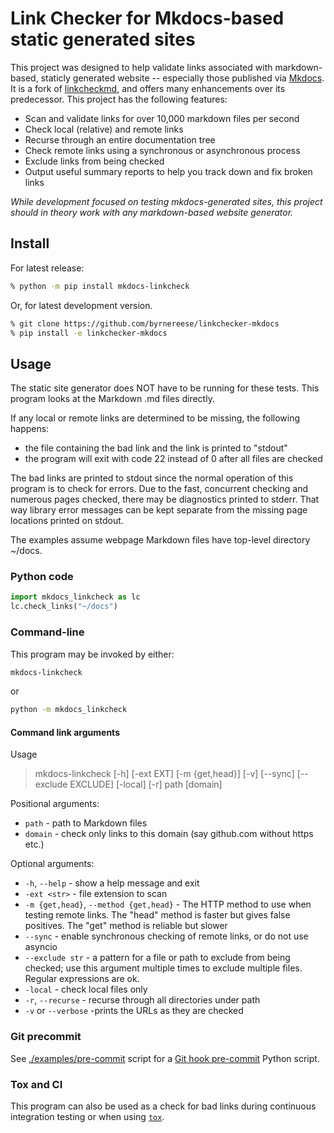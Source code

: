 # Link Checker for Mkdocs-based static generated sites

This project was designed to help validate links associated with markdown-based, staticly generated website -- especially those published via [Mkdocs](https://www.mkdocs.org/). It is a fork of [linkcheckmd](https://github.com/scivision/linkchecker-markdown), and offers many enhancements over its predecessor. This project has the following features:

* Scan and validate links for over 10,000 markdown files per second
* Check local (relative) and remote links
* Recurse through an entire documentation tree
* Check remote links using a synchronous or asynchronous process
* Exclude links from being checked
* Output useful summary reports to help you track down and fix broken links

*While development focused on testing mkdocs-generated sites, this project should in theory work with any markdown-based website generator.*

## Install

For latest release:

```sh
% python -m pip install mkdocs-linkcheck
```

Or, for latest development version.

```sh
% git clone https://github.com/byrnereese/linkchecker-mkdocs
% pip install -e linkchecker-mkdocs
```

## Usage

The static site generator does NOT have to be running for these tests. This program looks at the Markdown .md files directly.

If any local or remote links are determined to be missing, the following happens:

* the file containing the bad link and the link is printed to "stdout"
* the program will exit with code 22 instead of 0 after all files are checked

The bad links are printed to stdout since the normal operation of this program is to check for errors.
Due to the fast, concurrent checking and numerous pages checked, there may be diagnostics printed to stderr.
That way library error messages can be kept separate from the missing page locations printed on stdout.

The examples assume webpage Markdown files have top-level directory ~/docs.

### Python code

```python
import mkdocs_linkcheck as lc
lc.check_links("~/docs")
```

### Command-line

This program may be invoked by either:

```sh
mkdocs-linkcheck
```

or

```sh
python -m mkdocs_linkcheck
```

#### Command link arguments

Usage

> mkdocs-linkcheck [-h] [-ext EXT] [-m {get,head}] [-v] [--sync] [--exclude EXCLUDE] [-local] [-r] path [domain]

Positional arguments:

* `path` - path to Markdown files
* `domain` - check only links to this domain (say github.com without https etc.)

Optional arguments:

* `-h`, `--help` - show a help message and exit
* `-ext <str>` - file extension to scan
* `-m {get,head}`, `--method {get,head}` - The HTTP method to use when testing remote links. The "head" method is faster but gives false positives. The "get" method is reliable but slower
* `--sync` - enable synchronous checking of remote links, or do not use asyncio
* `--exclude str` - a pattern for a file or path to exclude from being checked; use this argument multiple times to exclude multiple files. Regular expressions are ok. 
* `-local` - check local files only
* `-r`, `--recurse` - recurse through all directories under path
* `-v` or `--verbose` -prints the URLs as they are checked

### Git precommit

See [./examples/pre-commit](./examples/pre-commit) script for a [Git hook pre-commit](https://www.scivision.dev/git-markdown-pre-commit-linkcheck) Python script.

### Tox and CI

This program can also be used as a check for bad links during continuous integration testing or when using [`tox`](https://tox.readthedocs.io/).

